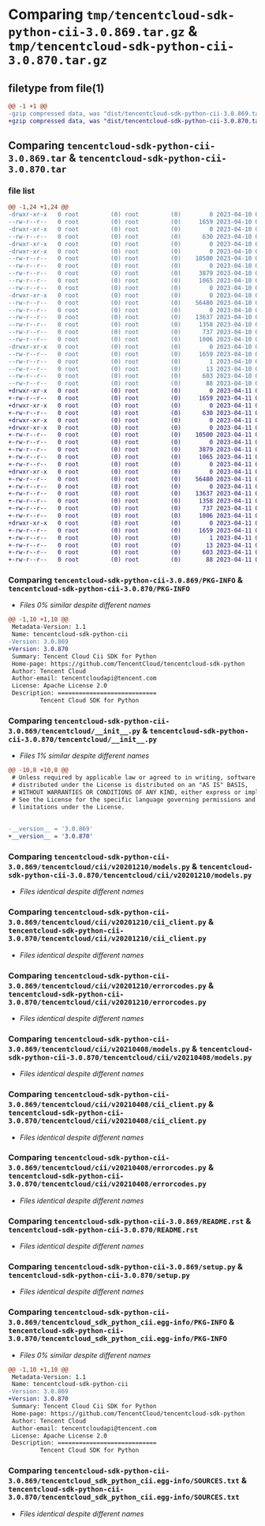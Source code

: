 # Comparing `tmp/tencentcloud-sdk-python-cii-3.0.869.tar.gz` & `tmp/tencentcloud-sdk-python-cii-3.0.870.tar.gz`

## filetype from file(1)

```diff
@@ -1 +1 @@
-gzip compressed data, was "dist/tencentcloud-sdk-python-cii-3.0.869.tar", last modified: Mon Apr 10 02:58:08 2023, max compression
+gzip compressed data, was "dist/tencentcloud-sdk-python-cii-3.0.870.tar", last modified: Tue Apr 11 03:26:32 2023, max compression
```

## Comparing `tencentcloud-sdk-python-cii-3.0.869.tar` & `tencentcloud-sdk-python-cii-3.0.870.tar`

### file list

```diff
@@ -1,24 +1,24 @@
-drwxr-xr-x   0 root         (0) root         (0)        0 2023-04-10 02:58:08.000000 tencentcloud-sdk-python-cii-3.0.869/
--rw-r--r--   0 root         (0) root         (0)     1659 2023-04-10 02:58:08.000000 tencentcloud-sdk-python-cii-3.0.869/PKG-INFO
-drwxr-xr-x   0 root         (0) root         (0)        0 2023-04-10 02:58:08.000000 tencentcloud-sdk-python-cii-3.0.869/tencentcloud/
--rw-r--r--   0 root         (0) root         (0)      630 2023-04-10 02:58:08.000000 tencentcloud-sdk-python-cii-3.0.869/tencentcloud/__init__.py
-drwxr-xr-x   0 root         (0) root         (0)        0 2023-04-10 02:58:08.000000 tencentcloud-sdk-python-cii-3.0.869/tencentcloud/cii/
-drwxr-xr-x   0 root         (0) root         (0)        0 2023-04-10 02:58:08.000000 tencentcloud-sdk-python-cii-3.0.869/tencentcloud/cii/v20201210/
--rw-r--r--   0 root         (0) root         (0)    10500 2023-04-10 02:58:08.000000 tencentcloud-sdk-python-cii-3.0.869/tencentcloud/cii/v20201210/models.py
--rw-r--r--   0 root         (0) root         (0)        0 2023-04-10 02:58:08.000000 tencentcloud-sdk-python-cii-3.0.869/tencentcloud/cii/v20201210/__init__.py
--rw-r--r--   0 root         (0) root         (0)     3879 2023-04-10 02:58:08.000000 tencentcloud-sdk-python-cii-3.0.869/tencentcloud/cii/v20201210/cii_client.py
--rw-r--r--   0 root         (0) root         (0)     1065 2023-04-10 02:58:08.000000 tencentcloud-sdk-python-cii-3.0.869/tencentcloud/cii/v20201210/errorcodes.py
--rw-r--r--   0 root         (0) root         (0)        0 2023-04-10 02:58:08.000000 tencentcloud-sdk-python-cii-3.0.869/tencentcloud/cii/__init__.py
-drwxr-xr-x   0 root         (0) root         (0)        0 2023-04-10 02:58:08.000000 tencentcloud-sdk-python-cii-3.0.869/tencentcloud/cii/v20210408/
--rw-r--r--   0 root         (0) root         (0)    56480 2023-04-10 02:58:08.000000 tencentcloud-sdk-python-cii-3.0.869/tencentcloud/cii/v20210408/models.py
--rw-r--r--   0 root         (0) root         (0)        0 2023-04-10 02:58:08.000000 tencentcloud-sdk-python-cii-3.0.869/tencentcloud/cii/v20210408/__init__.py
--rw-r--r--   0 root         (0) root         (0)    13637 2023-04-10 02:58:08.000000 tencentcloud-sdk-python-cii-3.0.869/tencentcloud/cii/v20210408/cii_client.py
--rw-r--r--   0 root         (0) root         (0)     1358 2023-04-10 02:58:08.000000 tencentcloud-sdk-python-cii-3.0.869/tencentcloud/cii/v20210408/errorcodes.py
--rw-r--r--   0 root         (0) root         (0)      737 2023-04-10 02:58:08.000000 tencentcloud-sdk-python-cii-3.0.869/README.rst
--rw-r--r--   0 root         (0) root         (0)     1006 2023-04-10 02:58:08.000000 tencentcloud-sdk-python-cii-3.0.869/setup.py
-drwxr-xr-x   0 root         (0) root         (0)        0 2023-04-10 02:58:08.000000 tencentcloud-sdk-python-cii-3.0.869/tencentcloud_sdk_python_cii.egg-info/
--rw-r--r--   0 root         (0) root         (0)     1659 2023-04-10 02:58:08.000000 tencentcloud-sdk-python-cii-3.0.869/tencentcloud_sdk_python_cii.egg-info/PKG-INFO
--rw-r--r--   0 root         (0) root         (0)        1 2023-04-10 02:58:08.000000 tencentcloud-sdk-python-cii-3.0.869/tencentcloud_sdk_python_cii.egg-info/dependency_links.txt
--rw-r--r--   0 root         (0) root         (0)       13 2023-04-10 02:58:08.000000 tencentcloud-sdk-python-cii-3.0.869/tencentcloud_sdk_python_cii.egg-info/top_level.txt
--rw-r--r--   0 root         (0) root         (0)      603 2023-04-10 02:58:08.000000 tencentcloud-sdk-python-cii-3.0.869/tencentcloud_sdk_python_cii.egg-info/SOURCES.txt
--rw-r--r--   0 root         (0) root         (0)       88 2023-04-10 02:58:08.000000 tencentcloud-sdk-python-cii-3.0.869/setup.cfg
+drwxr-xr-x   0 root         (0) root         (0)        0 2023-04-11 03:26:32.000000 tencentcloud-sdk-python-cii-3.0.870/
+-rw-r--r--   0 root         (0) root         (0)     1659 2023-04-11 03:26:32.000000 tencentcloud-sdk-python-cii-3.0.870/PKG-INFO
+drwxr-xr-x   0 root         (0) root         (0)        0 2023-04-11 03:26:32.000000 tencentcloud-sdk-python-cii-3.0.870/tencentcloud/
+-rw-r--r--   0 root         (0) root         (0)      630 2023-04-11 03:26:32.000000 tencentcloud-sdk-python-cii-3.0.870/tencentcloud/__init__.py
+drwxr-xr-x   0 root         (0) root         (0)        0 2023-04-11 03:26:32.000000 tencentcloud-sdk-python-cii-3.0.870/tencentcloud/cii/
+drwxr-xr-x   0 root         (0) root         (0)        0 2023-04-11 03:26:32.000000 tencentcloud-sdk-python-cii-3.0.870/tencentcloud/cii/v20201210/
+-rw-r--r--   0 root         (0) root         (0)    10500 2023-04-11 03:26:32.000000 tencentcloud-sdk-python-cii-3.0.870/tencentcloud/cii/v20201210/models.py
+-rw-r--r--   0 root         (0) root         (0)        0 2023-04-11 03:26:32.000000 tencentcloud-sdk-python-cii-3.0.870/tencentcloud/cii/v20201210/__init__.py
+-rw-r--r--   0 root         (0) root         (0)     3879 2023-04-11 03:26:32.000000 tencentcloud-sdk-python-cii-3.0.870/tencentcloud/cii/v20201210/cii_client.py
+-rw-r--r--   0 root         (0) root         (0)     1065 2023-04-11 03:26:32.000000 tencentcloud-sdk-python-cii-3.0.870/tencentcloud/cii/v20201210/errorcodes.py
+-rw-r--r--   0 root         (0) root         (0)        0 2023-04-11 03:26:32.000000 tencentcloud-sdk-python-cii-3.0.870/tencentcloud/cii/__init__.py
+drwxr-xr-x   0 root         (0) root         (0)        0 2023-04-11 03:26:32.000000 tencentcloud-sdk-python-cii-3.0.870/tencentcloud/cii/v20210408/
+-rw-r--r--   0 root         (0) root         (0)    56480 2023-04-11 03:26:32.000000 tencentcloud-sdk-python-cii-3.0.870/tencentcloud/cii/v20210408/models.py
+-rw-r--r--   0 root         (0) root         (0)        0 2023-04-11 03:26:32.000000 tencentcloud-sdk-python-cii-3.0.870/tencentcloud/cii/v20210408/__init__.py
+-rw-r--r--   0 root         (0) root         (0)    13637 2023-04-11 03:26:32.000000 tencentcloud-sdk-python-cii-3.0.870/tencentcloud/cii/v20210408/cii_client.py
+-rw-r--r--   0 root         (0) root         (0)     1358 2023-04-11 03:26:32.000000 tencentcloud-sdk-python-cii-3.0.870/tencentcloud/cii/v20210408/errorcodes.py
+-rw-r--r--   0 root         (0) root         (0)      737 2023-04-11 03:26:32.000000 tencentcloud-sdk-python-cii-3.0.870/README.rst
+-rw-r--r--   0 root         (0) root         (0)     1006 2023-04-11 03:26:32.000000 tencentcloud-sdk-python-cii-3.0.870/setup.py
+drwxr-xr-x   0 root         (0) root         (0)        0 2023-04-11 03:26:32.000000 tencentcloud-sdk-python-cii-3.0.870/tencentcloud_sdk_python_cii.egg-info/
+-rw-r--r--   0 root         (0) root         (0)     1659 2023-04-11 03:26:32.000000 tencentcloud-sdk-python-cii-3.0.870/tencentcloud_sdk_python_cii.egg-info/PKG-INFO
+-rw-r--r--   0 root         (0) root         (0)        1 2023-04-11 03:26:32.000000 tencentcloud-sdk-python-cii-3.0.870/tencentcloud_sdk_python_cii.egg-info/dependency_links.txt
+-rw-r--r--   0 root         (0) root         (0)       13 2023-04-11 03:26:32.000000 tencentcloud-sdk-python-cii-3.0.870/tencentcloud_sdk_python_cii.egg-info/top_level.txt
+-rw-r--r--   0 root         (0) root         (0)      603 2023-04-11 03:26:32.000000 tencentcloud-sdk-python-cii-3.0.870/tencentcloud_sdk_python_cii.egg-info/SOURCES.txt
+-rw-r--r--   0 root         (0) root         (0)       88 2023-04-11 03:26:32.000000 tencentcloud-sdk-python-cii-3.0.870/setup.cfg
```

### Comparing `tencentcloud-sdk-python-cii-3.0.869/PKG-INFO` & `tencentcloud-sdk-python-cii-3.0.870/PKG-INFO`

 * *Files 0% similar despite different names*

```diff
@@ -1,10 +1,10 @@
 Metadata-Version: 1.1
 Name: tencentcloud-sdk-python-cii
-Version: 3.0.869
+Version: 3.0.870
 Summary: Tencent Cloud Cii SDK for Python
 Home-page: https://github.com/TencentCloud/tencentcloud-sdk-python
 Author: Tencent Cloud
 Author-email: tencentcloudapi@tencent.com
 License: Apache License 2.0
 Description: ============================
         Tencent Cloud SDK for Python
```

### Comparing `tencentcloud-sdk-python-cii-3.0.869/tencentcloud/__init__.py` & `tencentcloud-sdk-python-cii-3.0.870/tencentcloud/__init__.py`

 * *Files 1% similar despite different names*

```diff
@@ -10,8 +10,8 @@
 # Unless required by applicable law or agreed to in writing, software
 # distributed under the License is distributed on an "AS IS" BASIS,
 # WITHOUT WARRANTIES OR CONDITIONS OF ANY KIND, either express or implied.
 # See the License for the specific language governing permissions and
 # limitations under the License.
 
 
-__version__ = '3.0.869'
+__version__ = '3.0.870'
```

### Comparing `tencentcloud-sdk-python-cii-3.0.869/tencentcloud/cii/v20201210/models.py` & `tencentcloud-sdk-python-cii-3.0.870/tencentcloud/cii/v20201210/models.py`

 * *Files identical despite different names*

### Comparing `tencentcloud-sdk-python-cii-3.0.869/tencentcloud/cii/v20201210/cii_client.py` & `tencentcloud-sdk-python-cii-3.0.870/tencentcloud/cii/v20201210/cii_client.py`

 * *Files identical despite different names*

### Comparing `tencentcloud-sdk-python-cii-3.0.869/tencentcloud/cii/v20201210/errorcodes.py` & `tencentcloud-sdk-python-cii-3.0.870/tencentcloud/cii/v20201210/errorcodes.py`

 * *Files identical despite different names*

### Comparing `tencentcloud-sdk-python-cii-3.0.869/tencentcloud/cii/v20210408/models.py` & `tencentcloud-sdk-python-cii-3.0.870/tencentcloud/cii/v20210408/models.py`

 * *Files identical despite different names*

### Comparing `tencentcloud-sdk-python-cii-3.0.869/tencentcloud/cii/v20210408/cii_client.py` & `tencentcloud-sdk-python-cii-3.0.870/tencentcloud/cii/v20210408/cii_client.py`

 * *Files identical despite different names*

### Comparing `tencentcloud-sdk-python-cii-3.0.869/tencentcloud/cii/v20210408/errorcodes.py` & `tencentcloud-sdk-python-cii-3.0.870/tencentcloud/cii/v20210408/errorcodes.py`

 * *Files identical despite different names*

### Comparing `tencentcloud-sdk-python-cii-3.0.869/README.rst` & `tencentcloud-sdk-python-cii-3.0.870/README.rst`

 * *Files identical despite different names*

### Comparing `tencentcloud-sdk-python-cii-3.0.869/setup.py` & `tencentcloud-sdk-python-cii-3.0.870/setup.py`

 * *Files identical despite different names*

### Comparing `tencentcloud-sdk-python-cii-3.0.869/tencentcloud_sdk_python_cii.egg-info/PKG-INFO` & `tencentcloud-sdk-python-cii-3.0.870/tencentcloud_sdk_python_cii.egg-info/PKG-INFO`

 * *Files 0% similar despite different names*

```diff
@@ -1,10 +1,10 @@
 Metadata-Version: 1.1
 Name: tencentcloud-sdk-python-cii
-Version: 3.0.869
+Version: 3.0.870
 Summary: Tencent Cloud Cii SDK for Python
 Home-page: https://github.com/TencentCloud/tencentcloud-sdk-python
 Author: Tencent Cloud
 Author-email: tencentcloudapi@tencent.com
 License: Apache License 2.0
 Description: ============================
         Tencent Cloud SDK for Python
```

### Comparing `tencentcloud-sdk-python-cii-3.0.869/tencentcloud_sdk_python_cii.egg-info/SOURCES.txt` & `tencentcloud-sdk-python-cii-3.0.870/tencentcloud_sdk_python_cii.egg-info/SOURCES.txt`

 * *Files identical despite different names*

